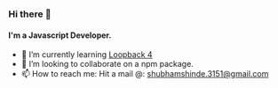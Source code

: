 ### Hi there 👋

#### I'm a Javascript Developer.

- 🌱 I’m currently learning [Loopback 4](https://loopback.io/index.html)
- 👯 I’m looking to collaborate on a npm package.
- 📫 How to reach me: Hit a mail @: shubhamshinde.3151@gmail.com
